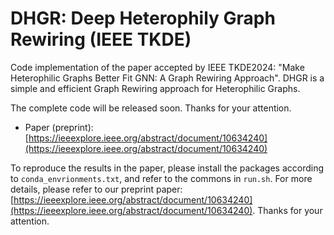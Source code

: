 # DHGR: Deep Heterophily Graph Rewiring (IEEE TKDE)
Code implementation of the paper accepted by IEEE TKDE2024: "Make Heterophilic Graphs Better Fit GNN: A Graph Rewiring Approach". DHGR is a simple and efficient Graph Rewiring approach for Heterophilic Graphs.

The complete code will be released soon. Thanks for your attention.
* Paper (preprint): [https://ieeexplore.ieee.org/abstract/document/10634240](https://ieeexplore.ieee.org/abstract/document/10634240)

To reproduce the results in the paper, please install the packages according to `conda_envrionments.txt`, and refer to the commons in `run.sh`. For more details, please refer to our preprint paper:[https://ieeexplore.ieee.org/abstract/document/10634240](https://ieeexplore.ieee.org/abstract/document/10634240). Thanks for your attention.